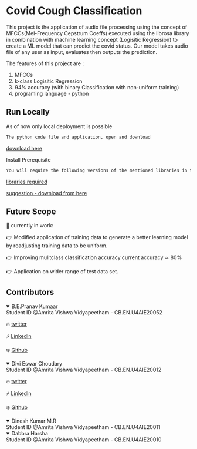 
# Covid Cough Classification

This project is the application of audio file processing using the concept of MFCCs(Mel-Frequency Cepstrum Coeffs) executed using the librosa library
in combination with machine learning concept (Logisitic Regression) to create a ML model that can predict the covid status.
Our model takes audio file of any user as input, evaluates then outputs the prediction.

The features of this project are :
1. MFCCs
2. k-class Logisitic Regression
3. 94% accuracy (with binary Classification with non-uniform training)
4. programing language - python

## Run Locally

As of now only local deployment is possible

```bash
The python code file and application, open and download
```
[download here]()

Install Prerequisite

```bash
You will require the following versions of the mentioned libraries in the file requirements.txt(linked below) to implement this as is,
```
[libraries required](https://github.com/genpranav/CovidCoughClassfication/blob/main/requirements.txt)

[suggestion - download from here](https://pypi.org/)

## Future Scope
:thought_balloon: currently in work:

:point_right: Modified application of training data to generate a better learning model by readjusting training data to be uniform.

:point_right: Improving mulitclass classification accuracy current accuracy ≃ 80%

:point_right: Application on wider range of test data set.


## Contributors

<details open>
<summary>B.E.Pranav Kumaar</summary>
Student ID @Amrita Vishwa Vidyapeetham - CB.EN.U4AIE20052

:fire: [twitter](https://twitter.com/bepranavkumaar1)

:zap: [LinkedIn](https://www.linkedin.com/in/pranav-kumaar/)

:snowflake: [Github](https://github.com/genpranav)

</details>

<details open>
<summary>Divi Eswar Choudary</summary>
Student ID @Amrita Vishwa Vidyapeetham - CB.EN.U4AIE20012

:fire: [twitter](https://twitter.com/eswar_divi)

:zap: [LinkedIn](https://www.linkedin.com/in/eswar-divi-963259196/)

:snowflake: [Github](https://github.com/EswarDivi)
</details>

<details open>
<summary>Dinesh Kumar M.R</summary>
Student ID @Amrita Vishwa Vidyapeetham - CB.EN.U4AIE20011
</details>

<details open>
<summary>Dabbra Harsha</summary>
Student ID @Amrita Vishwa Vidyapeetham - CB.EN.U4AIE20010
</details>
